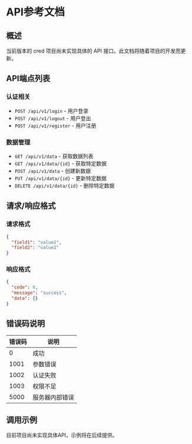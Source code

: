 # API参考文档

## 概述
当前版本的 cred 项目尚未实现具体的 API 接口。此文档将随着项目的开发而更新。

## API端点列表

### 认证相关
- `POST /api/v1/login` - 用户登录
- `POST /api/v1/logout` - 用户登出
- `POST /api/v1/register` - 用户注册

### 数据管理
- `GET /api/v1/data` - 获取数据列表
- `GET /api/v1/data/{id}` - 获取特定数据
- `POST /api/v1/data` - 创建新数据
- `PUT /api/v1/data/{id}` - 更新特定数据
- `DELETE /api/v1/data/{id}` - 删除特定数据

## 请求/响应格式

### 请求格式
```json
{
  "field1": "value1",
  "field2": "value2"
}
```

### 响应格式
```json
{
  "code": 0,
  "message": "success",
  "data": {}
}
```

## 错误码说明
| 错误码 | 说明 |
|--------|------|
| 0 | 成功 |
| 1001 | 参数错误 |
| 1002 | 认证失败 |
| 1003 | 权限不足 |
| 5000 | 服务器内部错误 |

## 调用示例
目前项目尚未实现具体API，示例将在后续提供。